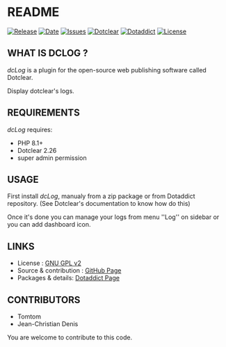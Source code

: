 # README

[![Release](https://img.shields.io/github/v/release/JcDenis/dcLog)](https://github.com/JcDenis/dcLog/releases)
[![Date](https://img.shields.io/github/release-date/JcDenis/dcLog)](https://github.com/JcDenis/dcLog/releases)
[![Issues](https://img.shields.io/github/issues/JcDenis/dcLog)](https://github.com/JcDenis/dcLog/issues)
[![Dotclear](https://img.shields.io/badge/dotclear-v2.26-blue.svg)](https://fr.dotclear.org/download)
[![Dotaddict](https://img.shields.io/badge/dotaddict-official-green.svg)](https://plugins.dotaddict.org/dc2/details/dcLog)
[![License](https://img.shields.io/github/license/JcDenis/dcLog)](https://github.com/JcDenis/dcLog/blob/master/LICENSE)

## WHAT IS DCLOG ?

_dcLog_ is a plugin for the open-source 
web publishing software called Dotclear.

Display dotclear's logs.

## REQUIREMENTS

 _dcLog_ requires: 

  * PHP 8.1+
  * Dotclear 2.26
  * super admin permission

## USAGE

First install _dcLog_, manualy from a zip package or from 
Dotaddict repository. (See Dotclear's documentation to know how do this)

Once it's done you can manage your logs from menu 
''Log'' on sidebar or you can add dashboard icon.

## LINKS

 * License : [GNU GPL v2](https://www.gnu.org/licenses/old-licenses/lgpl-2.0.html)
 * Source & contribution : [GitHub Page](https://github.com/JcDenis/dcLog)
 * Packages & details:  [Dotaddict Page](https://plugins.dotaddict.org/dc2/details/dcLog)

## CONTRIBUTORS

 * Tomtom
 * Jean-Christian Denis

 You are welcome to contribute to this code.